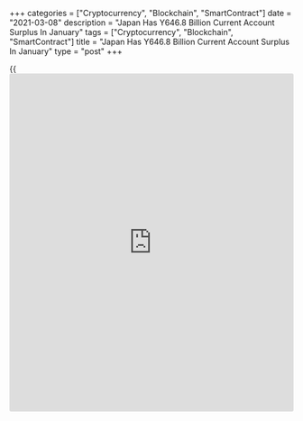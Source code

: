 +++
categories = ["Cryptocurrency", "Blockchain", "SmartContract"]
date = "2021-03-08"
description = "Japan Has Y646.8 Billion Current Account Surplus In January"
tags = ["Cryptocurrency", "Blockchain", "SmartContract"]
title = "Japan Has Y646.8 Billion Current Account Surplus In January"
type = "post"
+++

{{<iframe id="large-banner" src="https://www.bounty.group/#slide=16.0" width="100%" height="600" scrolling="no" style="border: 0px solid rgb(216, 221, 230); border-radius: 3px;">}}

Japan had a current account surplus of 646.8 billion yen in January, the
Ministry of Finance said on Monday - down 2.3 percent on year.

That missed forecasts for a surplus of 1,229.6 billion yen following the
1,165.6 billion yen surplus in December.

The trade balance showed a deficit of 130.1 billion yen, down 86.9
percent on year after showing a surplus of 127.48 billion yen in the
previous month.

The capital account showed a deficit of 13.2 billion yen in January
following the 12.2 billion yen shortfall a month earlier.

For comments and feedback [contact](https://www.playgroundfx.com/contact/): editorial@rtt[news](https://www.letsplayfx.com/blog/forex-news-website/).com

[Economic News][1]

 **What parts of the world are seeing the best (and worst) economic
performances lately? Click[here][2] to check out our [Econ Scorecard][2]
and find out! See up-to-the-moment [ranking](https://www.playgroundfx.com/blog/crypto-exchange-ranking/)s for the best and worst
performers in [GDP][3], [unemployment rate][4], [inflation][5] and much
more.**

   1. www.rtt[news](https://www.letsplayfx.com/blog/forex-news-website/).com/Content/EconomicNews.aspx
   2. www.rtt[news](https://www.letsplayfx.com/blog/forex-news-website/).com/economic-scorecard/world-rank/industrial-production/highest-performance.aspx
   3. www.rtt[news](https://www.letsplayfx.com/blog/forex-news-website/).com/economic-scorecard/world-rank/GDP/highest-performance.aspx
   4. www.rtt[news](https://www.letsplayfx.com/blog/forex-news-website/).com/economic-scorecard/world-rank/unemployment-rate/lowest-performance.aspx
   5. www.rtt[news](https://www.letsplayfx.com/blog/forex-news-website/).com/economic-scorecard/world-rank/CPI/highest-performance.aspx